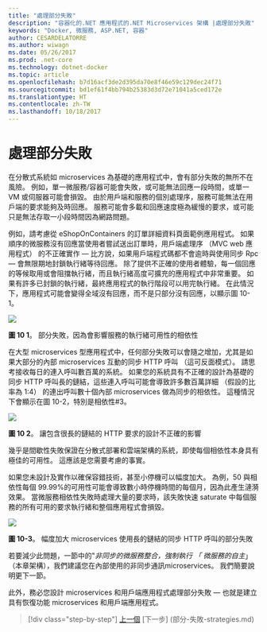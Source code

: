 ```yaml
---
title: "處理部分失敗"
description: "容器化的.NET 應用程式的.NET Microservices 架構 |處理部分失敗"
keywords: "Docker, 微服務, ASP.NET, 容器"
author: CESARDELATORRE
ms.author: wiwagn
ms.date: 05/26/2017
ms.prod: .net-core
ms.technology: dotnet-docker
ms.topic: article
ms.openlocfilehash: b7d16acf3de2d395da70e8f46e59c129dec24f71
ms.sourcegitcommit: bd1ef61f4bb794b25383d3d72e71041a5ced172e
ms.translationtype: HT
ms.contentlocale: zh-TW
ms.lasthandoff: 10/18/2017
---
```

# <a name="handling-partial-failure"></a>處理部分失敗

在分散式系統如 microservices 為基礎的應用程式中，會有部分失敗的無所不在風險。 例如，單一微服務/容器可能會失敗，或可能無法回應一段時間，或單一 VM 或伺服器可能會損毀。 由於用戶端和服務的個別處理序，服務可能無法在用戶端的要求能夠及時回應。 服務可能會多載和回應速度極為緩慢的要求，或可能只是無法存取一小段時間因為網路問題。

例如，請考慮從 eShopOnContainers 的訂單詳細資料頁面範例應用程式。 如果順序的微服務沒有回應當使用者嘗試送出訂單時，用戶端處理序 （MVC web 應用程式） 的不正確實作 — 比方說，如果用戶端程式碼都不會逾時與使用同步 Rpc — 會無限期地封鎖執行緒等待回應。 除了提供不正確的使用者體驗，每一個回應的等候取用或會阻擋執行緒，而且執行緒高度可擴充的應用程式中非常重要。 如果有許多已封鎖的執行緒，最終應用程式的執行階段可以用完執行緒。 在此情況下，應用程式可能會變得全域沒有回應，而不是只部分沒有回應，以顯示圖 10-1。

![](./media/image1.png)

**圖 10 1**。 部分失敗，因為會影響服務的執行緒可用性的相依性

在大型 microservices 型應用程式中，任何部分失敗可以會隨之增加，尤其是如果大部分的內部 microservices 互動的同步 HTTP 呼叫 （這可反面模式）。 請思考接收每日的連入呼叫數百萬的系統。 如果您的系統具有不正確的設計為基礎的同步 HTTP 呼叫長的鏈結，這些連入呼叫可能會導致許多數百萬詳細 （假設的比率為 1:4） 的連出呼叫數十個內部 microservices 做為同步的相依性。 這種情況下會顯示在圖 10-2，特別是相依性\#3。

![](./media/image2.png)

**圖 10 2**。 讓包含很長的鏈結的 HTTP 要求的設計不正確的影響

幾乎是間歇性失敗保證在分散式部署和雲端架構的系統，即使每個相依性本身具有極佳的可用性。 這應該是您需要考慮的事實。

如果您未設計及實作以確保容錯技術，甚至小停機可以幅度加大。 為例，50 與相依性每個 99.99%的可用性可能會導致數小時停機時間的每個月，因為此產生漣漪效果。 當微服務相依性失敗時處理大量的要求時，該失敗快速 saturate 中每個服務的所有可用的要求執行緒和整個應用程式會損毀。

![](./media/image3.png)

**圖 10-3**。 幅度加大 microservices 使用長的鏈結的同步 HTTP 呼叫的部分失敗

若要減少此問題，一節中的"*非同步的微服務整合，強制執行 「 微服務的自主*」 （本章架構），我們建議您在內部使用的非同步通訊microservices。 我們簡要說明更下一節。

此外，務必您設計 microservices 和用戶端應用程式處理部分失敗 — 也就是建立具有恢復功能 microservices 和用戶端應用程式。


>[!div class="step-by-step"]
[上一個](index.md) [下一步] (部分-失敗-strategies.md)
